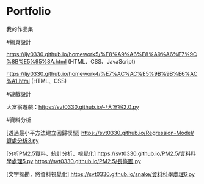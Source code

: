 # Portfolio
我的作品集

#網頁設計

https://ljy0330.github.io/homework5/%E8%A9%A6%E8%A9%A6%E7%9C%8B%E5%95%8A.html (HTML、CSS、JavaScript) 

https://ljy0330.github.io/homework4/%E7%AC%AC%E5%9B%9B%E6%AC%A1.html (HTML、CSS) 

#遊戲設計

大富翁遊戲：https://svt0330.github.io/-/大富翁2.0.py

#資料分析

[透過最小平方法建立回歸模型] https://svt0330.github.io/Regression-Model/資處分析3.py 

[分析PM2.5資料、統計分析、視覺化] https://svt0330.github.io/PM2.5/資料科學處理5.py https://svt0330.github.io/PM2.5/長條圖.py 

[文字探勘，將資料視覺化] https://svt0330.github.io/snake/資料科學處理6.py
